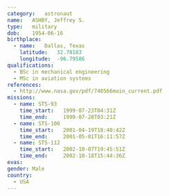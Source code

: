 ```yaml
---
category:	astronaut
name:	ASHBY, Jeffrey S.
type:	military
dob:	1954-06-16
birthplace:
  - name:	Dallas, Texas
    latitude:	32.78183
    longitude:	-96.79586
qualifications:
  - BSc in mechanical engineering
  - MSc in aviation systems
references:
  - http://www.nasa.gov/pdf/740566main_current.pdf
missions:
  - name: STS-93
    time_start:   1999-07-23T04:31Z
    time_end:     1999-07-28T03:21Z
  - name: STS-100
    time_start:   2001-04-19T18:40:42Z
    time_end:     2001-05-01T16:11:57Z
  - name: STS-112
    time_start:   2002-10-07T19:45:51Z
    time_end:     2002-10-18T15:44:36Z
evas:
gender:	Male
country:
  - USA
---
```

